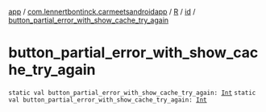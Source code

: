 [app](../../../index.md) / [com.lennertbontinck.carmeetsandroidapp](../../index.md) / [R](../index.md) / [id](index.md) / [button_partial_error_with_show_cache_try_again](./button_partial_error_with_show_cache_try_again.md)

# button_partial_error_with_show_cache_try_again

`static val button_partial_error_with_show_cache_try_again: `[`Int`](https://kotlinlang.org/api/latest/jvm/stdlib/kotlin/-int/index.html)
`static val button_partial_error_with_show_cache_try_again: `[`Int`](https://kotlinlang.org/api/latest/jvm/stdlib/kotlin/-int/index.html)